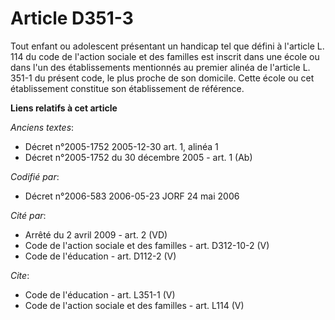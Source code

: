 # Article D351-3

Tout enfant ou adolescent présentant un handicap tel que défini à l'article L. 114 du code de l'action sociale et des
familles est inscrit dans une école ou dans l'un des établissements mentionnés au premier alinéa de l'article L. 351-1 du
présent code, le plus proche de son domicile. Cette école ou cet établissement constitue son établissement de référence.

**Liens relatifs à cet article**

_Anciens textes_:

  - Décret n°2005-1752 2005-12-30 art. 1, alinéa 1
  - Décret n°2005-1752 du 30 décembre 2005 - art. 1 (Ab)

_Codifié par_:

  - Décret n°2006-583 2006-05-23 JORF 24 mai 2006

_Cité par_:

  - Arrêté du 2 avril 2009 - art. 2 (VD)
  - Code de l'action sociale et des familles - art. D312-10-2 (V)
  - Code de l'éducation - art. D112-2 (V)

_Cite_:

  - Code de l'éducation - art. L351-1 (V)
  - Code de l'action sociale et des familles - art. L114 (V)
